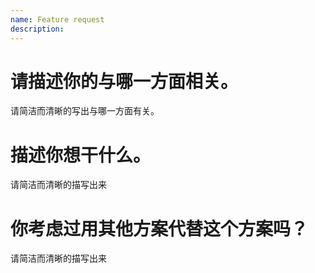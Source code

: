 ```yaml
---
name: Feature request
description:
---
```

# 请描述你的与哪一方面相关。
请简洁而清晰的写出与哪一方面有关。

# 描述你想干什么。
请简洁而清晰的描写出来

# 你考虑过用其他方案代替这个方案吗？
请简洁而清晰的描写出来
